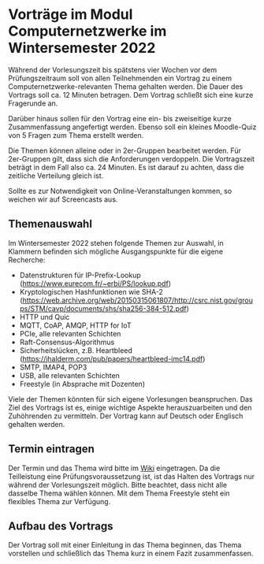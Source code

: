 
Vorträge im Modul Computernetzwerke im Wintersemester 2022
==========================================================

Während der Vorlesungszeit bis spätstens vier Wochen vor dem Prüfungszeitraum
soll von allen Teilnehmenden ein Vortrag zu einem Computernetzwerke-relevanten
Thema gehalten werden. Die Dauer des Vortrags soll ca. 12 Minuten betragen. Dem
Vortrag schließt sich eine kurze Fragerunde an.

Darüber hinaus sollen für den Vortrag eine ein- bis zweiseitige kurze Zusammenfassung
angefertigt werden. Ebenso soll ein kleines Moodle-Quiz von 5 Fragen zum Thema erstellt
werden.

Die Themen können alleine oder in 2er-Gruppen bearbeitet werden. Für 2er-Gruppen
gilt, dass sich die Anforderungen verdoppeln. Die Vortragszeit beträgt in dem Fall
also ca. 24 Minuten. Es ist darauf zu achten, dass die zeitliche Verteilung gleich ist.

Sollte es zur Notwendigkeit von Online-Veranstaltungen kommen, so weichen wir auf
Screencasts aus.

Themenauswahl
-------------

Im Wintersemester 2022 stehen folgende Themen zur Auswahl, in Klammern befinden sich mögliche Ausgangspunkte für die
eigene Recherche:

* Datenstrukturen für IP-Prefix-Lookup (https://www.eurecom.fr/~erbi/PS/lookup.pdf)
* Kryptologischen Hashfunktionen wie SHA-2 (https://web.archive.org/web/20150315061807/http://csrc.nist.gov/groups/STM/cavp/documents/shs/sha256-384-512.pdf)
* HTTP und Quic
* MQTT, CoAP, AMQP, HTTP for IoT
* PCIe, alle relevanten Schichten
* Raft-Consensus-Algorithmus
* Sicherheitslücken, z.B. Heartbleed (https://jhalderm.com/pub/papers/heartbleed-imc14.pdf)
* SMTP, IMAP4, POP3
* USB, alle relevanten Schichten
* Freestyle (in Absprache mit Dozenten)

Viele der Themen könnten für sich eigene Vorlesungen beanspruchen. Das Ziel des Vortrags ist es, einige wichtige
Aspekte herauszuarbeiten und den Zuhöhrenden zu vermitteln. Der Vortrag kann auf Deutsch oder Englisch gehalten werden.

Termin eintragen
----------------

Der Termin und das Thema wird bitte im [Wiki](https://gitlab.rz.htw-berlin.de/bauers/ce26-cnw-wise-22/-/wikis/home) eingetragen.
Da die Teilleistung eine Prüfungsvoraussetzung ist, ist das Halten des Vortrags nur während der Vorlesungszeit möglich.
Bitte beachtet, dass nicht alle dasselbe Thema wählen können. Mit dem Thema Freestyle steht ein flexibles Thema zur
Verfügung.


Aufbau des Vortrags
-------------------

Der Vortrag soll mit einer Einleitung in das Thema beginnen, das Thema vorstellen und schließlich das Thema kurz in
einem Fazit zusammenfassen.

